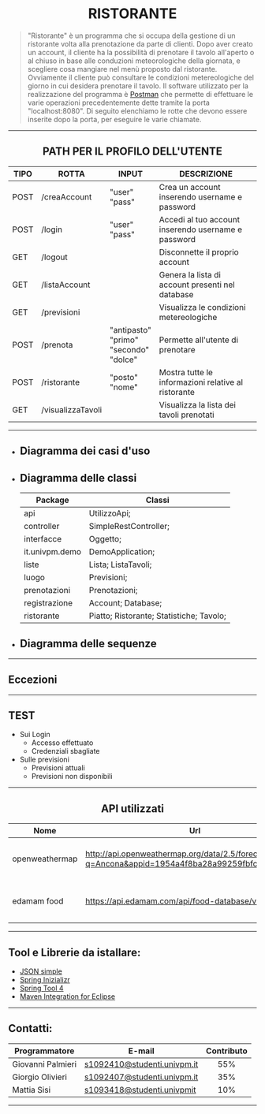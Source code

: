 # <div align="center"> RISTORANTE </div>

> "Ristorante" è un programma che si occupa della gestione di un ristorante volta alla prenotazione da parte di clienti. Dopo aver creato un account, il cliente ha la possibilità di prenotare il tavolo all'aperto o al chiuso in base alle conduzioni meteorologiche della giornata, e scegliere cosa mangiare nel menù proposto dal ristorante. Ovviamente il cliente può consultare le condizioni metereologiche del giorno in cui desidera prenotare il tavolo. 
> Il software utilizzato per la realizzazione del programma è [Postman](https://www.postman.com/) che permette di effettuare le varie operazioni precedentemente dette tramite la porta "localhost:8080". Di seguito elenchiamo le rotte che devono essere inserite dopo la porta, per eseguire le varie chiamate.
***
## <div align="center"> PATH PER IL PROFILO DELL'UTENTE

TIPO |ROTTA|INPUT|DESCRIZIONE
------ | ---|----|----------
POST|/creaAccount|"user" <br> "pass"|Crea un account inserendo username e password
POST|/login|"user" <br> "pass"|Accedi al tuo account inserendo username e password
GET|/logout| |Disconnette il proprio account
GET|/listaAccount| |Genera la lista di account presenti nel database 
GET|/previsioni| |Visualizza le condizioni metereologiche
POST|/prenota|"antipasto" <br> "primo" <br> "secondo" <br> "dolce"|Permette all'utente di prenotare
POST|/ristorante|"posto" <br> "nome"|Mostra tutte le informazioni relative al ristorante
GET|/visualizzaTavoli| |Visualizza la lista dei tavoli prenotati

***
- ## Diagramma dei casi d'uso    
- ## Diagramma delle classi

    Package|Classi
    -------|------
    api|UtilizzoApi;
    controller|SimpleRestController;
    interfacce|Oggetto;
    it.univpm.demo|DemoApplication;
    liste|Lista; ListaTavoli;
    luogo|Previsioni; 
    prenotazioni|Prenotazioni;
    registrazione|Account; Database;
    ristorante|Piatto; Ristorante; Statistiche; Tavolo;
  
- ## Diagramma delle sequenze
***
## Eccezioni 
***
## TEST
+ Sui Login
  + Accesso effettuato
  + Credenziali sbagliate
+ Sulle previsioni
  + Previsioni attuali
  + Previsioni non disponibili
***
## <div align="center">API utilizzati<div align="center">

Nome|Url|Descrizione
----|--|----
openweathermap|http://api.openweathermap.org/data/2.5/forecast?q=Ancona&appid=1954a4f8ba28a99259fbfcc0e65df65c|Utilizzato per l'acquisizione del meteo in tempo reale
edamam food|https://api.edamam.com/api/food-database/v2/parser|Utilizzato per i cibi da usare nel menù

***
## Tool e Librerie da istallare:
* [JSON simple](https://code.google.com/archive/p/json-simple/)
* [Spring Inizializr](https://start.spring.io/)
* [Spring Tool 4](https://marketplace.eclipse.org/content/spring-tools-4-aka-spring-tool-suite-4?mpc=true&mpc_state=)
* [Maven Integration for Eclipse](https://marketplace.eclipse.org/content/maven-integration-eclipse-luna-and-newer?mpc=true&mpc_state=)

***
## Contatti:
Programmatore | E-mail | Contributo
--------------|--------|-----------
Giovanni Palmieri|s1092410@studenti.univpm.it| <div align="center"> 55% </div>
Giorgio Olivieri|s1092407@studenti.univpm.it| <div align="center"> 35% </div>
Mattia Sisi|s1093418@studenti.univpmit| <div align="center"> 10% </div>

***
